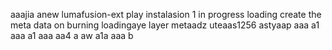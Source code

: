 aaajia anew lumafusion-ext
play
instalasion 1
in progress
loading
create the meta
data on burning
loadingaye
layer
metaadz
uteaas1256
astyaap
aaa
a1
aaa
a1
aaa
aa4
a
aw
a1a
aaa
b
